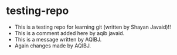 # testing-repo
- This is a testing repo for learning git (written by Shayan Javaid)!!
- This is a comment added here by aqib javaid.
- This is a message written by AQIBJ.
- Again changes made by AQIBJ.
